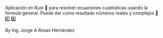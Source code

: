 Aplicación en Rust 🦀 para resolver ecuaciones cuadraticas usando la formula general. Puede dar como resultado números reales y complejos 🔢 1️⃣ 2️⃣

By Ing. Jorge A Rosas Hernández
